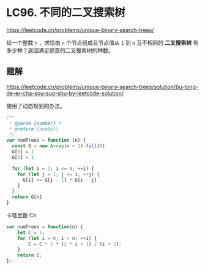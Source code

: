 # LC96. 不同的二叉搜索树

https://leetcode.cn/problems/unique-binary-search-trees/

给一个整数 `n` ，求恰由 `n` 个节点组成且节点值从 `1` 到 `n` 互不相同的 **二叉搜索树** 有多少种？返回满足题意的二叉搜索树的种数。

## 题解

https://leetcode.cn/problems/unique-binary-search-trees/solution/bu-tong-de-er-cha-sou-suo-shu-by-leetcode-solution/

使用了动态规划的办法。

```js
/**
 * @param {number} n
 * @return {number}
 */
var numTrees = function (n) {
  const G = new Array(n + 1).fill(0)
  G[0] = 1
  G[1] = 1

  for (let i = 2; i <= n; ++i) {
    for (let j = 1; j <= i; ++j) {
      G[i] += G[j - 1] * G[i - j]
    }
  }
  return G[n]
}
```

卡塔兰数 Cn

```js
var numTrees = function(n) {
    let C = 1;
    for (let i = 0; i < n; ++i) {
        C = C * 2 * (2 * i + 1) / (i + 2);
    }
    return C;
};
```
